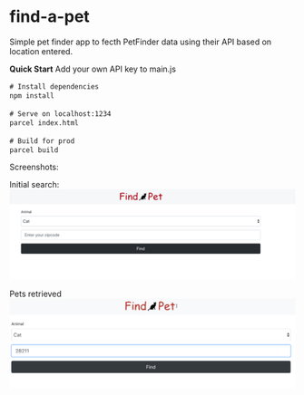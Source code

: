 # find-a-pet
Simple pet finder app to fecth PetFinder data using their API based on location entered.

**Quick Start**
Add your own API key to main.js

```
# Install dependencies
npm install

# Serve on localhost:1234
parcel index.html

# Build for prod
parcel build
```



Screenshots:

Initial search:
![](assets/img/find-a-pet1.png)

Pets retrieved
![](assets/img/find-a-pet2.png)
